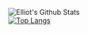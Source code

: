 ![Elliot's Github Stats](https://github-readme-stats.vercel.app/api?username=Ajyoop&show_icons=true&theme=tokyonight)
<br/>
[![Top Langs](https://github-readme-stats.vercel.app/api/top-langs/?username=Ajyoop&langs_count=8&theme=tokyonight)](https://github.com/anuraghazra/github-readme-stats)


<!--
**Ajyoop/Ajyoop** is a ✨ _special_ ✨ repository because its `README.md` (this file) appears on your GitHub profile.

Here are some ideas to get you started:

- 🔭 I’m currently working on ...
- 🌱 I’m currently learning ...
- 👯 I’m looking to collaborate on ...
- 🤔 I’m looking for help with ...
- 💬 Ask me about ...
- 📫 How to reach me: ...
- 😄 Pronouns: ...
S
-->
